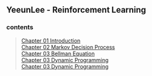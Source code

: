 ## YeeunLee - Reinforcement Learning

### contents
> [Chapter 01 Introduction](RL_lectures/chapter01_Introduction.md)\
> [Chapter 02 Markov Decision Process](RL_lectures/chapter02_MDP.md)\
> [Chapter 03 Bellman Equation](RL_lectures/chapter03_bellman_equation.md)\
> [Chapter 03 Dynamic Programming](RL_lectures/chapter04_Dynamic_Programming.md)\
> [Chapter 03 Dynamic Programming](RL_lectures/chapter04_Monte_Carlo.md)

